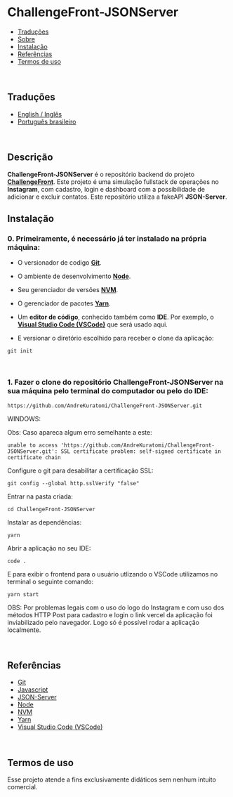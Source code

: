 # ChallengeFront-JSONServer

- [Traduções](#traduções)
- [Sobre](#sobre)
- [Instalação](#instalação)
- [Referências](#referências)
- [Termos de uso](#termos-de-uso)

<br>

## Traduções

- [English / Inglês](https://github.com/AndreKuratomi/ChallengeFront-JSONServer/)
- [Português brasileiro](./README_pt-br.md)

<br>

## Descrição

<b>ChallengeFront-JSONServer</b> é o repositório backend do projeto <b>[ChallengeFront](https://github.com/AndreKuratomi/ChallengeFront/)</b>. Este projeto é uma simulação fullstack de operações no <b>Instagram</b>, com cadastro, login e dashboard com a possibilidade de adicionar e excluir contatos. Este repositório utiliza a fakeAPI <strong>JSON-Server</strong>.
<br>


## Instalação

<h3>0. Primeiramente, é necessário já ter instalado na própria máquina:</h3>

- O versionador de codigo <b>[Git](https://git-scm.com/downloads)</b>.

- O ambiente de desenvolvimento <b>[Node](https://nodejs.org/pt)</b>.

- Seu gerenciador de versões <b>[NVM](https://github.com/nvm-sh/nvm)</b>.

- O gerenciador de pacotes <b>[Yarn](https://yarnpkg.com/)</b>.

- Um <b>editor de código</b>, conhecido também como <b>IDE</b>. Por exemplo, o <b>[Visual Studio Code (VSCode)](https://code.visualstudio.com/)</b> que será usado aqui.

- <p> E versionar o diretório escolhido para receber o clone da aplicação:</p>


```
git init
```

<br>
<h3>1. Fazer o clone do repositório <b>ChallengeFront-JSONServer</b> na sua máquina pelo terminal do computador ou pelo do IDE:</h3>

```
https://github.com/AndreKuratomi/ChallengeFront-JSONServer.git
```

WINDOWS:

Obs: Caso apareca algum erro semelhante a este: 

```
unable to access 'https://github.com/AndreKuratomi/ChallengeFront-JSONServer.git': SSL certificate problem: self-signed certificate in certificate chain
```

Configure o git para desabilitar a certificação SSL:

```
git config --global http.sslVerify "false"
```

<p>Entrar na pasta criada:</p>

```
cd ChallengeFront-JSONServer
```

<p>Instalar as dependências:</p>

```
yarn
```

<p>Abrir a aplicação no seu IDE:</p>

```
code .
```

<p>E para exibir o frontend para o usuário utlizando o VSCode utilizamos no terminal o seguinte comando:</p>

```
yarn start
```

OBS: Por problemas legais com o uso do logo do Instagram e com uso dos métodos HTTP Post para cadastro e login o link vercel da aplicação foi inviabilizado pelo navegador. Logo só é possível rodar a aplicação localmente.

<br>

## Referências

- [Git](https://git-scm.com/downloads)
- [Javascript](https://developer.mozilla.org/pt-BR/docs/Web/JavaScript/Guide/Introduction)
- [JSON-Server](https://www.npmjs.com/package/json-server)
- [Node](https://nodejs.org/pt)
- [NVM](https://github.com/nvm-sh/nvm)
- [Yarn](https://yarnpkg.com/)
- [Visual Studio Code (VSCode)](https://code.visualstudio.com/)

<br>

## Termos de uso

Esse projeto atende a fins exclusivamente didáticos sem nenhum intuito comercial.